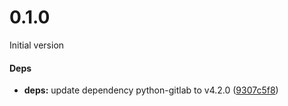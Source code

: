 <a name=""></a>
# 0.1.0

Initial version


#### Deps

* **deps:**  update dependency python-gitlab to v4.2.0 ([9307c5f8](https://github.com/SysbeeTech/gitlab_updatemr/commit/9307c5f885060f705d718b7c802aa6cfb0f31030))
